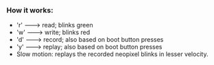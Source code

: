 ### How it works:

- 'r' ---> read; blinks green
- 'w' ---> write; blinks red
- 'd' ---> record; also based on boot button presses
- 'y' ---> replay; also based on boot button presses
- Slow motion: replays the recorded neopixel blinks in lesser velocity.
